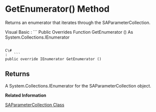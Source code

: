<!-- loio3c1c9bc06c5f1014af1487c36dcebc88 -->

# GetEnumerator\(\) Method

Returns an enumerator that iterates through the SAParameterCollection.



Visual Basic
:   ```
Public Overrides Function GetEnumerator () As System.Collections.IEnumerator
```

C\#
:   ```
public override IEnumerator GetEnumerator ()
```



## Returns

A System.Collections.IEnumerator for the SAParameterCollection object.

**Related Information**  


[SAParameterCollection Class](saparametercollection-class-3c1d81e.md "Represents all parameters to an SACommand object and, optionally, their mapping to a DataSet column.")

